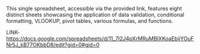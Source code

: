 This single spreadsheet, accessible via the provided link, features eight distinct sheets showcasing the application of data validation, conditional formatting, VLOOKUP, pivot tables, various formulas, and functions.

LINK-https://docs.google.com/spreadsheets/d/11_7I2J4pXrMRuMBIXKoaEbijYOuFNr5J_kB77OKbbD8/edit?gid=0#gid=0

